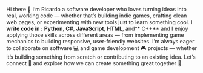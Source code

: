 Hi there 👋 I’m Ricardo a software developer who loves turning ideas into real, working code — whether that’s building indie games, crafting clean web pages, or experimenting with new tools just to learn something cool.
**I write code in :** **Python**, **C#**, **JavaScript**, **HTML**, and** C++**
and I enjoy applying those skills across different areas — from implementing game mechanics to building responsive, user-friendly websites.
I’m always eager to collaborate on software 💻 and game development 🎮 projects — whether it’s building something from scratch or contributing to an existing idea. Let’s connect 🤝 and explore how we can create something great together 🚀.
